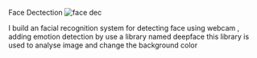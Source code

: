 Face Dectection 
![face dec](https://user-images.githubusercontent.com/81293137/163672525-9f4be657-96f6-4d99-b833-a6bb892f5826.jpg)


I build an facial recognition system for detecting face using webcam , 
adding emotion detection by use a library named deepface 
this library is used to analyse image and change the background color 

